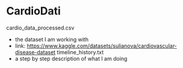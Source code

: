 # CardioDati

cardio_data_processed.csv
- the dataset I am working with
- link: https://www.kaggle.com/datasets/sulianova/cardiovascular-disease-dataset
timeline_history.txt
- a step by step description of what I am doing
